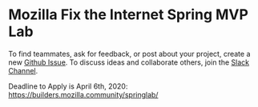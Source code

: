 # Mozilla Fix the Internet Spring MVP Lab 

To find teammates, ask for feedback, or post about your project, create a new [Github Issue](https://github.com/fix-the-internet/spring-mvp-lab/issues). To discuss ideas and collaborate others, join the [Slack Channel](https://join.slack.com/t/mozillabuilders/shared_invite/zt-czo6bp37-R9I5mKJVYPtCkTQFu1NLWw).

Deadline to Apply is April 6th, 2020: https://builders.mozilla.community/springlab/
